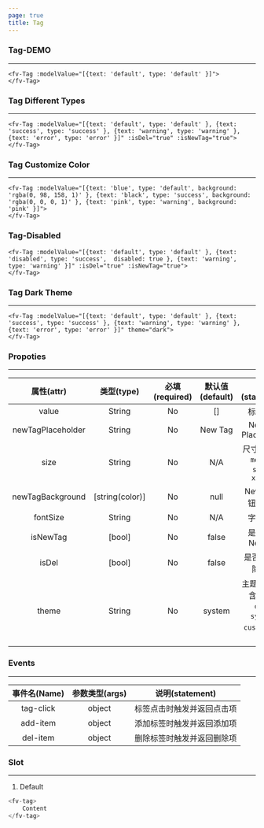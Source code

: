 ```yaml
---
page: true
title: Tag
--- 
```

### Tag-DEMO
--- 



<ClientOnly>
<fv-Tag :modelValue="[{text: 'default', type: 'default' }]">
</fv-Tag>
</ClientOnly>

```vue
<fv-Tag :modelValue="[{text: 'default', type: 'default' }]">
</fv-Tag>
```

### Tag Different Types
---


<ClientOnly>
<fv-Tag :modelValue="[{text: 'default', type: 'default' }, {text: 'success', type: 'success' }, {text: 'warning', type: 'warning' }, {text: 'error', type: 'error' }]" :isDel="true" :isNewTag="true">
</fv-Tag>
</ClientOnly>

```vue
<fv-Tag :modelValue="[{text: 'default', type: 'default' }, {text: 'success', type: 'success' }, {text: 'warning', type: 'warning' }, {text: 'error', type: 'error' }]" :isDel="true" :isNewTag="true">
</fv-Tag>
```

### Tag Customize Color
---


<ClientOnly>
<fv-Tag :modelValue="[{text: 'blue', type: 'default', background: 'rgba(0, 98, 158, 1)' }, {text: 'black', type: 'success', background: 'rgba(0, 0, 0, 1)' }, {text: 'pink', type: 'warning', background: 'pink' }]">
</fv-Tag>
</ClientOnly>

```vue
<fv-Tag :modelValue="[{text: 'blue', type: 'default', background: 'rgba(0, 98, 158, 1)' }, {text: 'black', type: 'success', background: 'rgba(0, 0, 0, 1)' }, {text: 'pink', type: 'warning', background: 'pink' }]">
</fv-Tag>
```

### Tag-Disabled 


<ClientOnly>
<fv-Tag :modelValue="[{text: 'default', type: 'default' }, {text: 'disabled', type: 'success',  disabled: true }, {text: 'warning', type: 'warning' }]" :isDel="true" :isNewTag="true">
</fv-Tag>
</ClientOnly>

```vue
<fv-Tag :modelValue="[{text: 'default', type: 'default' }, {text: 'disabled', type: 'success',  disabled: true }, {text: 'warning', type: 'warning' }]" :isDel="true" :isNewTag="true">
</fv-Tag>
```

### Tag Dark Theme
---


<ClientOnly>
<fv-Tag :modelValue="[{text: 'default', type: 'default' }, {text: 'success', type: 'success' }, {text: 'warning', type: 'warning' }, {text: 'error', type: 'error' }]" theme="dark">
</fv-Tag>
</ClientOnly>

```vue
<fv-Tag :modelValue="[{text: 'default', type: 'default' }, {text: 'success', type: 'success' }, {text: 'warning', type: 'warning' }, {text: 'error', type: 'error' }]" theme="dark">
</fv-Tag>
```



### Propoties
---
|    属性(attr)     |   类型(type)    | 必填(required) | 默认值(default) |                      说明(statement)                      |
|:-----------------:|:---------------:|:--------------:|:---------------:|:---------------------------------------------------------:|
|       value       |     String      |       No       |       []        |                         标签数组                          |
| newTagPlaceholder |     String      |       No       |     New Tag     |                    NewTag Placeholder                     |
|       size        |     String      |       No       |       N/A       |         尺寸`normal`, `medium`, `small`, `xsmall`         |
| newTagBackground  | [string(color)] |       No       |      null       |                     NewTag按钮背景色                      |
|     fontSize      |     String      |       No       |       N/A       |                         字体大小                          |
|     isNewTag      |     [bool]      |       No       |      false      |                      是否启用NewTag                       |
|       isDel       |     [bool]      |       No       |      false      |                     是否启用删除按钮                      |
|       theme       |     String      |       No       |     system      | 主题样式, 包含`light`, `dark`, `system`, `custom`几种样式 |

### Events
---
| 事件名(Name) | 参数类型(args) |      说明(statement)       |
|:------------:|:--------------:|:--------------------------:|
|  tag-click   |     object     | 标签点击时触发并返回点击项 |
|   add-item   |     object     | 添加标签时触发并返回添加项 |
|   del-item   |     object     | 删除标签时触发并返回删除项 |

### Slot
---
1. Default

```javascript
<fv-tag>
    Content
</fv-tag>
```